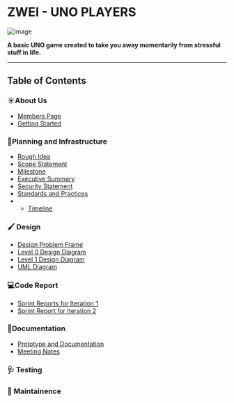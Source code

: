 # ZWEI - UNO PLAYERS
![image](https://github.com/user-attachments/assets/3a04cd71-0d9a-429a-848c-768217eae0ee)


**A basic UNO game created to take you away momentarily from stressful stuff in life.**

---
## Table of Contents
### ☀️About Us
- [Members Page](Documentation/Members_Page.md)
- [Getting Started](Requirements/Getting_Started.md)
### 📒Planning and Infrastructure
- [Rough Idea](Documentation/RoughIdea.md)
- [Scope Statement](Documentation/ScopeStatement.md)
- [Milestone](Requirements/Milestones.md)
- [Executive Summary](Requirements/ExecutiveSummary.md)
- [Security Statement](Documentation/Security_Statement.md)
- [Standards and Practices](Documentation/Standards_and_Practices.md)
- - [Timeline](https://github.com/solopres/Project-2/blob/main/Requirements/timeline%20pdf.pdf)
### 🖌️ Design
- [Design Problem Frame](Requirements/Zwei-ProblemFrame.drawio(2).pdf)
- [Level 0 Design Diagram](Design/Zwei-LVL-0.drawio.pdf)
- [Level 1 Design Diagram](Design/Zwei-LVL-1(PVP).drawio.pdf)
- [UML Diagram](Design/Zwei-ClassUMLs.drawio.pdf)
### 💻Code Report
- [Sprint Reports for Iteration 1](Documentation/Sprint_Report_Iteration_1.md)
- [Sprint Report for Iteration 2](Documentation/Sprint_Report_Iteration_2.md)
### 📖Documentation
- [Prototype and Documentation](Documentation/Prototype_and_Documentation.md)
- [Meeting Notes](Documentation/MeetingNotes.md)

### 🩺 Testing
  
### 🔧 Maintainence



